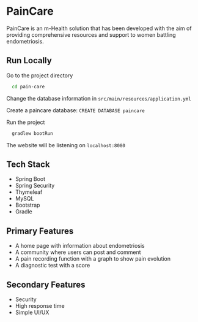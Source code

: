 
# PainCare

PainCare is an m-Health solution that has been developed with the aim of providing comprehensive resources and support to women battling endometriosis.


## Run Locally

Go to the project directory

```bash
  cd pain-care
```

Change the database information in `src/main/resources/application.yml`

Create a paincare database: `CREATE DATABASE paincare`

Run the project

```bash
  gradlew bootRun
```

The website will be listening on `localhost:8080`


## Tech Stack

- Spring Boot
- Spring Security
- Thymeleaf
- MySQL
- Bootstrap
- Gradle


## Primary Features
- A home page with information about endometriosis
- A community where users can post and comment
- A pain recording function with a graph to show pain evolution
- A diagnostic test with a score

## Secondary Features
- Security
- High response time
- Simple UI/UX

